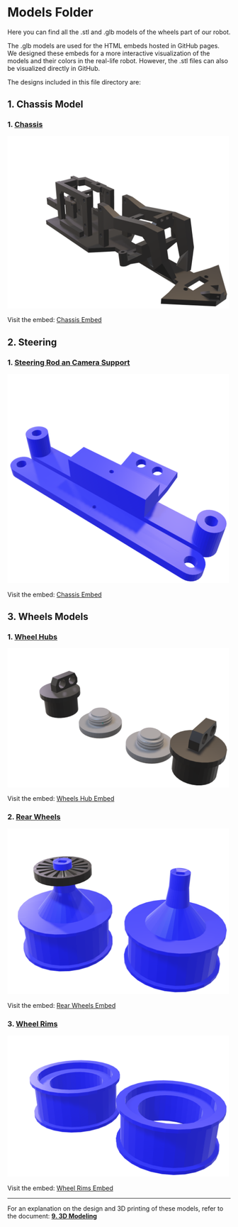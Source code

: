 # Models Folder

Here you can find all the .stl and .glb models of the wheels part of our robot.

The .glb models are used for the HTML embeds hosted in GitHub pages. 
We designed these embeds for a more interactive visualization of the models and their colors in the real-life robot. However, the .stl files can also be visualized directly in GitHub.

The designs included in this file directory are:

## 1. Chassis Model

### 1. [Chassis](./chassis/chassis.stl)
<img src="./chassis/Chassis.png" width="500">

Visit the embed: [Chassis Embed](https://vizdrive.github.io/VizDrive_WRO2025/embeds/interactive_chassis)

## 2. Steering

### 1. [Steering Rod an Camera Support](./steering/steering_rods.stl)
<img src="./steering/SteeringandCamera.png" width="500">

Visit the embed: [Chassis Embed](https://vizdrive.github.io/VizDrive_WRO2025/embeds/interactive_steering_rods)

## 3. Wheels Models

### 1. [Wheel Hubs](./wheels/wheel_hub.stl)
<img src="./wheels/Hubs.png" width="500">

Visit the embed: [Wheels Hub Embed](https://vizdrive.github.io/VizDrive_WRO2025/embeds/interactive_hub)

### 2. [Rear Wheels](./wheels/encoder_wheel.stl)
<img src="./wheels/RearWheels.png" width="500">

Visit the embed: [Rear Wheels Embed](https://vizdrive.github.io/VizDrive_WRO2025/embeds/interactive_rear_wheels)

### 3. [Wheel Rims](./wheels/wheel_rims.stl)
<img src="./wheels/Rims.png" width="500">

Visit the embed: [Wheel Rims Embed](https://vizdrive.github.io/VizDrive_WRO2025/embeds/interactive_rims)

---

For an explanation on the design and 3D printing of these models, refer to the document: [**9. 3D Modeling**](./../../docs/09_3d_modeling.md)
